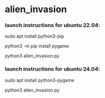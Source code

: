 # alien_invasion

### launch instructions for ubuntu 22.04:

sudo apt install python3-pip

python3 -m pip install pygame

python3 alien_invasion.py


### launch instructions for ubuntu 24.04:

sudo apt install python3-pygame

python3 alien_invasion.py